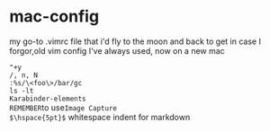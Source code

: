 # mac-config
my go-to .vimrc file that i'd fly to the moon and back to get in case I forgor,old vim config I've always used, now on a new mac

```"+y```<br>
```/, n, N```<br>
```:%s/\<foo\>/bar/gc```<br>
```ls -lt```<br>
```Karabinder-elements```<br>
```REMEMBER```to use```Image Capture```<br>
```$\hspace{5pt}$``` whitespace indent for markdown
